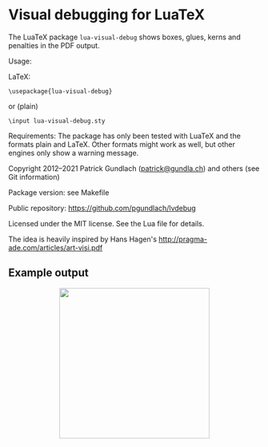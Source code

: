 Visual debugging for LuaTeX
===========================

The LuaTeX package `lua-visual-debug` shows boxes, glues, kerns and penalties in the PDF output.

Usage:

LaTeX:

    \usepackage{lua-visual-debug}

or (plain)

    \input lua-visual-debug.sty



Requirements: The package has only been tested with LuaTeX and
  the formats plain and LaTeX. Other formats might work as well,
  but other engines only show a warning message.


Copyright 2012–2021 Patrick Gundlach (<patrick@gundla.ch>) and others (see Git information)

Package version: see Makefile

Public repository: <https://github.com/pgundlach/lvdebug>

Licensed under the MIT license. See the Lua file for details.

The idea is heavily inspired by Hans Hagen's <http://pragma-ade.com/articles/art-visi.pdf>


Example output
--------------

<p align="center"><img width="300px" src="https://i.imgur.com/S78jTxb.png"></p>
